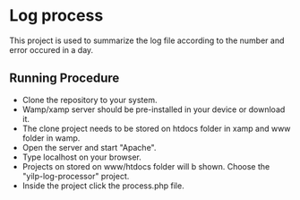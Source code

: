 # Log process #
This project is used to summarize the log file according to the number and error occured in a day.

## Running Procedure ##
- Clone the repository to your system.
- Wamp/xamp server  should be pre-installed in your device or download it.
- The clone project needs to be stored on htdocs folder in xamp and www folder in wamp.
- Open the server and start  "Apache".
- Type localhost on your browser.
- Projects on stored on www/htdocs folder will b shown. Choose the "yilp-log-processor" project.
- Inside the project click the process.php file.
